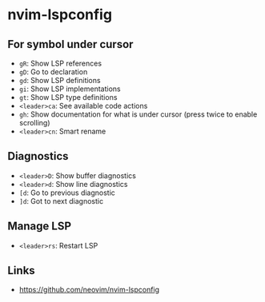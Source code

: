 # nvim-lspconfig

## For symbol under cursor

- `gR`: Show LSP references
- `gD`: Go to declaration
- `gd`: Show LSP definitions
- `gi`: Show LSP implementations
- `gt`: Show LSP type definitions
- `<leader>ca`: See available code actions
- `gh`: Show documentation for what is under cursor (press twice to enable scrolling)
- `<leader>cn`: Smart rename

## Diagnostics

- `<leader>D`: Show buffer diagnostics
- `<leader>d`: Show line diagnostics
- `[d`: Go to previous diagnostic
- `]d`: Got to next diagnostic

## Manage LSP

- `<leader>rs`: Restart LSP

## Links

- https://github.com/neovim/nvim-lspconfig
